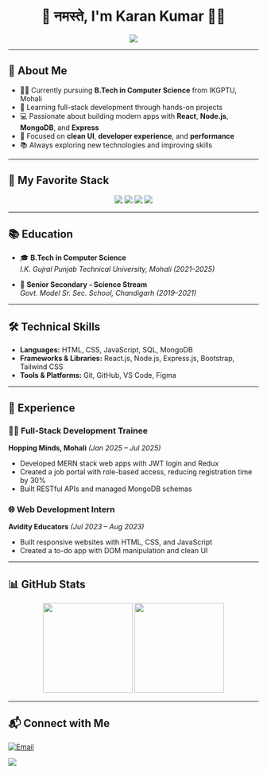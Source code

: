 <h1 align="center">🙏 नमस्ते, I'm Karan Kumar 👨‍💻</h1>

<div align="center">
  <img src="https://readme-typing-svg.herokuapp.com?lines=Full-stack+Web+Developer;MERN+Stack+Dev;React+Enthusiast;Clean+UI+Lover+☕;Always+Learning+New+Tech&center=true&width=500&height=35&font=Fira+Code&color=00F7FF&vCenter=true&size=24">
</div>

---

## 🚀 About Me

- 👨‍🏫 Currently pursuing **B.Tech in Computer Science** from IKGPTU, Mohali  
- 🌱 Learning full-stack development through hands-on projects  
- 💻 Passionate about building modern apps with **React**, **Node.js**, **MongoDB**, and **Express**  
- 🎯 Focused on **clean UI**, **developer experience**, and **performance**  
- 📚 Always exploring new technologies and improving skills  

---

## 🧠 My Favorite Stack

<div align="center">
  <img src="https://img.shields.io/badge/-React-20232A?style=for-the-badge&logo=react&logoColor=61DAFB"/>
  <img src="https://img.shields.io/badge/-Node.js-339933?style=for-the-badge&logo=nodedotjs&logoColor=white"/>
  <img src="https://img.shields.io/badge/-JavaScript-F7DF1E?style=for-the-badge&logo=javascript&logoColor=black"/>
  <img src="https://img.shields.io/badge/-Tailwind-38B2AC?style=for-the-badge&logo=tailwind-css&logoColor=white"/>
</div>

---

## 📚 Education

- 🎓 **B.Tech in Computer Science**  
  _I.K. Gujral Punjab Technical University, Mohali (2021–2025)_

- 🏫 **Senior Secondary - Science Stream**  
  _Govt. Model Sr. Sec. School, Chandigarh (2019–2021)_

---

## 🛠 Technical Skills

- **Languages:** HTML, CSS, JavaScript, SQL, MongoDB  
- **Frameworks & Libraries:** React.js, Node.js, Express.js, Bootstrap, Tailwind CSS  
- **Tools & Platforms:** Git, GitHub, VS Code, Figma

---

## 💼 Experience

### 🧑‍💻 Full-Stack Development Trainee  
**Hopping Minds, Mohali** _(Jan 2025 – Jul 2025)_
- Developed MERN stack web apps with JWT login and Redux  
- Created a job portal with role-based access, reducing registration time by 30%  
- Built RESTful APIs and managed MongoDB schemas

### 🌐 Web Development Intern  
**Avidity Educators** _(Jul 2023 – Aug 2023)_
- Built responsive websites with HTML, CSS, and JavaScript  
- Created a to-do app with DOM manipulation and clean UI

---

## 📊 GitHub Stats

<div align="center">
  <img src="https://github-readme-stats.vercel.app/api?username=karan7638&show_icons=true&theme=radical" height="180em"/>
  <img src="https://github-readme-stats.vercel.app/api/top-langs/?username=karan7638&layout=compact&theme=radical" height="180em"/>
</div>

---

## 📬 Connect with Me

[![Email](https://img.shields.io/badge/-Email-D14836?style=for-the-badge&logo=gmail&logoColor=white)](mailto:karan2421kumar@gmail.com)

  <a href="https://linkedin.com/in/karan-kumar-99080b24b" target="_blank">
    <img src="https://img.shields.io/badge/-LinkedIn-0077B5?style=for-the-badge&logo=linkedin&logoColor=white" />
  </a>
</p>
